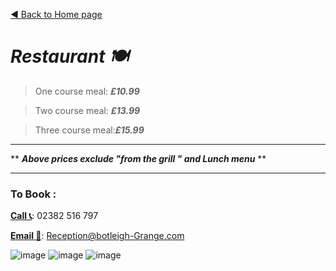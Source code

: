 [◄  Back to Home page](https://botleigh-grange.github.io/Home/)

# ***Restaurant 🍽️*** 




>One course meal: ***£10.99***

>Two course meal: ***£13.99***

>Three course meal:***£15.99***

- - - 
** ***Above prices exclude "from the grill " and Lunch menu***  **

- - - 
### To Book : 


<ins>**Call 📞**</ins>: 02382 516 797

<ins>**Email 📧**</ins>: Reception@botleigh-Grange.com

![image](https://github.com/Botleigh-Grange/Menus/assets/151997230/e0f0a94a-5a9f-41ca-a541-a18ed3ac7bf5)
![image](https://github.com/Botleigh-Grange/Menus/assets/151997230/addaef27-a181-449a-9ffd-acd47e359b11)
![image](https://github.com/Botleigh-Grange/Menus/assets/151997230/2dee1788-b481-4acc-8e1e-9924744c4be3)



